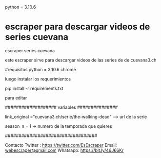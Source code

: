 
python = 3.10.6

# escraper para descargar videos de series cuevana
escraper series cuevana

este escraper sirve para descargar videos de las series de  de cuevana3.ch

#requisitos 
python = 3.10.6
chrome

luego instalar los requerimientos

pip install -r requirements.txt


para editar

################### variables ###############


link_original ="cuevana3.ch/serie/the-walking-dead" --> url de la serie

season_n  = 1 -> numero de la temporada que quieres

##################################


Contacto
Twitter :  https://twitter.com/EsEscraper
Email:  webescraper@gmail.com
Whatsapp:  https://bit.ly/46J66Kr
